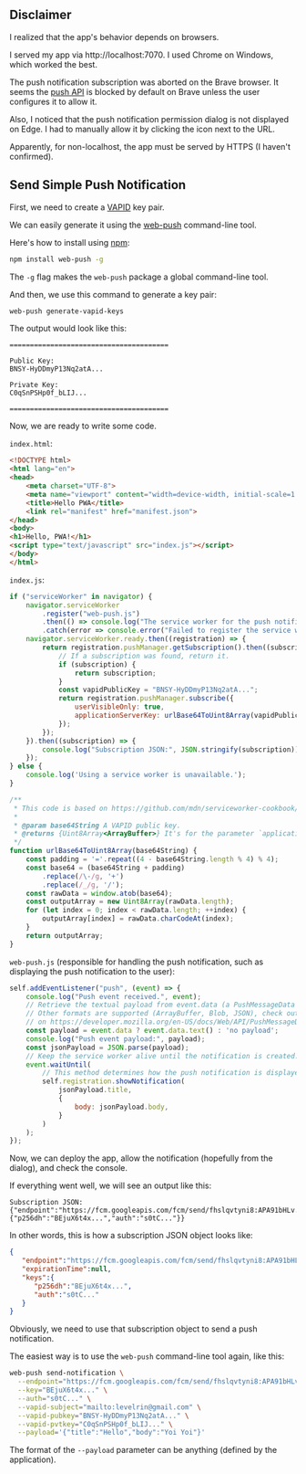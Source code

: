 ## Disclaimer

I realized that the app's behavior depends on browsers.

I served my app via http://localhost:7070.
I used Chrome on Windows, which worked the best.

The push notification subscription was aborted on the Brave browser.
It seems the [push API](https://developer.mozilla.org/en-US/docs/Web/API/Push_API) is blocked by default on Brave unless the user configures it to allow it.

Also, I noticed that the push notification permission dialog is not displayed on Edge.
I had to manually allow it by clicking the icon next to the URL.

Apparently, for non-localhost, the app must be served by HTTPS (I haven't confirmed).

## Send Simple Push Notification

First, we need to create a [VAPID](https://datatracker.ietf.org/doc/html/rfc8292) key pair.

We can easily generate it using the [web-push](https://www.npmjs.com/package/web-push) command-line tool.

Here's how to install using [npm](https://www.npmjs.com/):
```sh
npm install web-push -g
```

The `-g` flag makes the `web-push` package a global command-line tool.

And then, we use this command to generate a key pair:
```sh
web-push generate-vapid-keys
```

The output would look like this:
```
=======================================

Public Key:
BNSY-HyDDmyP13Nq2atA...

Private Key:
C0qSnPSHp0f_bLIJ...

=======================================
```

Now, we are ready to write some code.

`index.html`:
```html
<!DOCTYPE html>
<html lang="en">
<head>
    <meta charset="UTF-8">
    <meta name="viewport" content="width=device-width, initial-scale=1.0">
    <title>Hello PWA</title>
    <link rel="manifest" href="manifest.json">
</head>
<body>
<h1>Hello, PWA!</h1>
<script type="text/javascript" src="index.js"></script>
</body>
</html>
```

`index.js`:
```js
if ("serviceWorker" in navigator) {
    navigator.serviceWorker
        .register("web-push.js")
        .then(() => console.log("The service worker for the push notifications feature has been registered."))
        .catch(error => console.error("Failed to register the service worker for the push notifications feature.", error));
    navigator.serviceWorker.ready.then((registration) => {
        return registration.pushManager.getSubscription().then((subscription) => {
            // If a subscription was found, return it.
            if (subscription) {
                return subscription;
            }
            const vapidPublicKey = "BNSY-HyDDmyP13Nq2atA...";
            return registration.pushManager.subscribe({
                userVisibleOnly: true,
                applicationServerKey: urlBase64ToUint8Array(vapidPublicKey)
            });
        });
    }).then((subscription) => {
        console.log("Subscription JSON:", JSON.stringify(subscription));
    });
} else {
    console.log('Using a service worker is unavailable.');
}

/**
 * This code is based on https://github.com/mdn/serviceworker-cookbook/blob/master/tools.js
 *
 * @param base64String A VAPID public key.
 * @returns {Uint8Array<ArrayBuffer>} It's for the parameter `applicationServerKey` when we subscribe.
 */
function urlBase64ToUint8Array(base64String) {
    const padding = '='.repeat((4 - base64String.length % 4) % 4);
    const base64 = (base64String + padding)
        .replace(/\-/g, '+')
        .replace(/_/g, '/');
    const rawData = window.atob(base64);
    const outputArray = new Uint8Array(rawData.length);
    for (let index = 0; index < rawData.length; ++index) {
        outputArray[index] = rawData.charCodeAt(index);
    }
    return outputArray;
}
```

`web-push.js` (responsible for handling the push notification, such as displaying the push notification to the user):
```js
self.addEventListener("push", (event) => {
    console.log("Push event received.", event);
    // Retrieve the textual payload from event.data (a PushMessageData object).
    // Other formats are supported (ArrayBuffer, Blob, JSON), check out the documentation
    // on https://developer.mozilla.org/en-US/docs/Web/API/PushMessageData.
    const payload = event.data ? event.data.text() : 'no payload';
    console.log("Push event payload:", payload);
    const jsonPayload = JSON.parse(payload);
    // Keep the service worker alive until the notification is created.
    event.waitUntil(
        // This method determines how the push notification is displayed to the user.
        self.registration.showNotification(
            jsonPayload.title,
            {
                body: jsonPayload.body,
            }
        )
    );
});
```

Now, we can deploy the app, allow the notification (hopefully from the dialog), and check the console.

If everything went well, we will see an output like this:
```
Subscription JSON: {"endpoint":"https://fcm.googleapis.com/fcm/send/fhslqvtyni8:APA91bHLv...","expirationTime":null,"keys":{"p256dh":"BEjuX6t4x...","auth":"s0tC..."}}
```

In other words, this is how a subscription JSON object looks like:
```json
{
   "endpoint":"https://fcm.googleapis.com/fcm/send/fhslqvtyni8:APA91bHLv...",
   "expirationTime":null,
   "keys":{
      "p256dh":"BEjuX6t4x...",
      "auth":"s0tC..."
   }
}
```

Obviously, we need to use that subscription object to send a push notification.

The easiest way is to use the `web-push` command-line tool again, like this:
```sh
web-push send-notification \
  --endpoint="https://fcm.googleapis.com/fcm/send/fhslqvtyni8:APA91bHLv..." \
  --key="BEjuX6t4x..." \
  --auth="s0tC..." \
  --vapid-subject="mailto:levelrin@gmail.com" \
  --vapid-pubkey="BNSY-HyDDmyP13Nq2atA..." \
  --vapid-pvtkey="C0qSnPSHp0f_bLIJ..." \
  --payload='{"title":"Hello","body":"Yoi Yoi"}'
```

The format of the `--payload` parameter can be anything (defined by the application).
